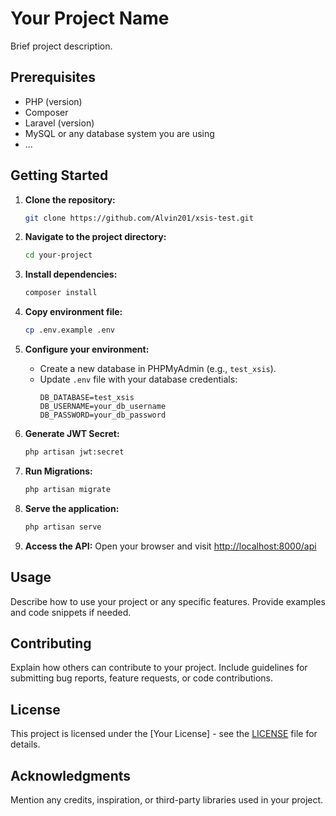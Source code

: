 # Your Project Name

Brief project description.

## Prerequisites

- PHP (version)
- Composer
- Laravel (version)
- MySQL or any database system you are using
- ...

## Getting Started

1. **Clone the repository:**
    ```bash
    git clone https://github.com/Alvin201/xsis-test.git
    ```

2. **Navigate to the project directory:**
    ```bash
    cd your-project
    ```

3. **Install dependencies:**
    ```bash
    composer install
    ```

4. **Copy environment file:**
    ```bash
    cp .env.example .env
    ```

5. **Configure your environment:**
    - Create a new database in PHPMyAdmin (e.g., `test_xsis`).
    - Update `.env` file with your database credentials:
        ```dotenv
        DB_DATABASE=test_xsis
        DB_USERNAME=your_db_username
        DB_PASSWORD=your_db_password
        ```

6. **Generate JWT Secret:**
    ```bash
    php artisan jwt:secret
    ```

7. **Run Migrations:**
    ```bash
    php artisan migrate
    ```

8. **Serve the application:**
    ```bash
    php artisan serve
    ```

9. **Access the API:**
    Open your browser and visit [http://localhost:8000/api](http://localhost:8000/api)

## Usage

Describe how to use your project or any specific features. Provide examples and code snippets if needed.

## Contributing

Explain how others can contribute to your project. Include guidelines for submitting bug reports, feature requests, or code contributions.

## License

This project is licensed under the [Your License] - see the [LICENSE](LICENSE) file for details.

## Acknowledgments

Mention any credits, inspiration, or third-party libraries used in your project.


